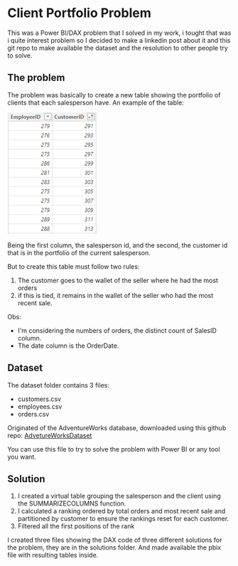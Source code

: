 # Client Portfolio Problem

This was a Power BI/DAX problem that I solved in my work, i tought that was i quite interest problem so I decided to make a linkedin post about it and this git repo to make available the dataset and the resolution to other people try to solve.

## The problem

The problem was basically to create a new table showing the portfolio of clients that each salesperson have.
An example of the table: 

![Client Portfolio table](client_portfolio_table.png)

Being the first column, the salesperson id, and the second, the customer id that is in the portfolio of the current salesperson.

But to create this table must follow two rules:

1. The customer goes to the wallet of the seller where he had the most orders
2. if this is tied, it remains in the wallet of the seller who had the most recent sale.

Obs:
- I'm considering the numbers of orders, the distinct count of SalesID column.
- The date column is the OrderDate.

## Dataset

The dataset folder contains 3 files:
- customers.csv 
- employees.csv
- orders.csv

Originated of the AdventureWorks database, downloaded using this github repo: [AdvetureWorksDataset](https://github.com/sfrechette/adventureworks-neo4j/tree/master/data)

You can use this file to try to solve the problem with Power BI or any tool you want.

## Solution

1. I created a virtual table grouping the salesperson and the client using the SUMMARIZECOLUMNS function.
2. I calculated a ranking ordered by total orders and most recent sale and partitioned by customer to ensure the rankings reset for each customer.
3. Filtered all the first positions of the rank

I created three files showing the DAX code of three different solutions for the problem, they are in the solutions folder.
And made available the pbix file with resulting tables inside.



